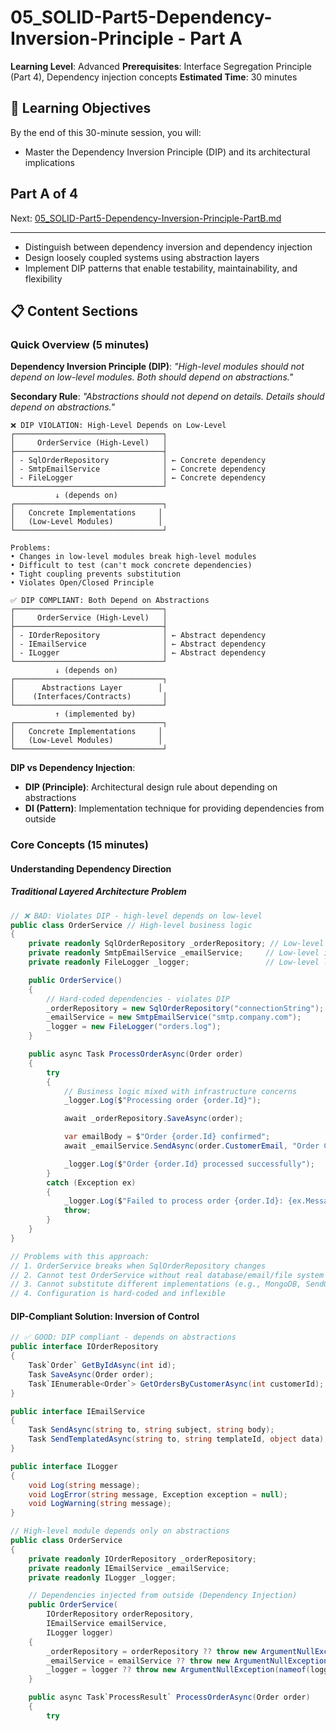 # 05_SOLID-Part5-Dependency-Inversion-Principle - Part A

**Learning Level**: Advanced 
**Prerequisites**: Interface Segregation Principle (Part 4), Dependency injection concepts 
**Estimated Time**: 30 minutes 

## 🎯 Learning Objectives

By the end of this 30-minute session, you will:

- Master the Dependency Inversion Principle (DIP) and its architectural implications

## Part A of 4

Next: [05_SOLID-Part5-Dependency-Inversion-Principle-PartB.md](05_SOLID-Part5-Dependency-Inversion-Principle-PartB.md)

---

- Distinguish between dependency inversion and dependency injection
- Design loosely coupled systems using abstraction layers
- Implement DIP patterns that enable testability, maintainability, and flexibility

## 📋 Content Sections

### Quick Overview (5 minutes)

**Dependency Inversion Principle (DIP)**: *"High-level modules should not depend on low-level modules. Both should depend on abstractions."*

**Secondary Rule**: *"Abstractions should not depend on details. Details should depend on abstractions."*

```text
❌ DIP VIOLATION: High-Level Depends on Low-Level
┌─────────────────────────────────┐
│     OrderService (High-Level)   │
├─────────────────────────────────┤
│ - SqlOrderRepository            │ ← Concrete dependency
│ - SmtpEmailService              │ ← Concrete dependency 
│ - FileLogger                    │ ← Concrete dependency
└─────────────────────────────────┘
          ↓ (depends on)
┌─────────────────────────────────┐
│   Concrete Implementations     │
│   (Low-Level Modules)          │
└─────────────────────────────────┘

Problems:
• Changes in low-level modules break high-level modules
• Difficult to test (can't mock concrete dependencies)
• Tight coupling prevents substitution
• Violates Open/Closed Principle

✅ DIP COMPLIANT: Both Depend on Abstractions
┌─────────────────────────────────┐
│     OrderService (High-Level)   │
├─────────────────────────────────┤
│ - IOrderRepository              │ ← Abstract dependency
│ - IEmailService                 │ ← Abstract dependency
│ - ILogger                       │ ← Abstract dependency
└─────────────────────────────────┘
          ↓ (depends on)
┌─────────────────────────────────┐
│      Abstractions Layer        │
│    (Interfaces/Contracts)       │
└─────────────────────────────────┘
          ↑ (implemented by)
┌─────────────────────────────────┐
│   Concrete Implementations     │
│   (Low-Level Modules)          │
└─────────────────────────────────┘
```

**DIP vs Dependency Injection**:

- **DIP (Principle)**: Architectural design rule about depending on abstractions
- **DI (Pattern)**: Implementation technique for providing dependencies from outside

### Core Concepts (15 minutes)

#### Understanding Dependency Direction

##### Traditional Layered Architecture Problem

```csharp
// ❌ BAD: Violates DIP - high-level depends on low-level
public class OrderService // High-level business logic
{
    private readonly SqlOrderRepository _orderRepository; // Low-level data access
    private readonly SmtpEmailService _emailService;     // Low-level infrastructure
    private readonly FileLogger _logger;                 // Low-level logging

    public OrderService()
    {
        // Hard-coded dependencies - violates DIP
        _orderRepository = new SqlOrderRepository("connectionString");
        _emailService = new SmtpEmailService("smtp.company.com");
        _logger = new FileLogger("orders.log");
    }

    public async Task ProcessOrderAsync(Order order)
    {
        try
        {
            // Business logic mixed with infrastructure concerns
            _logger.Log($"Processing order {order.Id}");

            await _orderRepository.SaveAsync(order);

            var emailBody = $"Order {order.Id} confirmed";
            await _emailService.SendAsync(order.CustomerEmail, "Order Confirmation", emailBody);

            _logger.Log($"Order {order.Id} processed successfully");
        }
        catch (Exception ex)
        {
            _logger.Log($"Failed to process order {order.Id}: {ex.Message}");
            throw;
        }
    }
}

// Problems with this approach:
// 1. OrderService breaks when SqlOrderRepository changes
// 2. Cannot test OrderService without real database/email/file system
// 3. Cannot substitute different implementations (e.g., MongoDB, SendGrid)
// 4. Configuration is hard-coded and inflexible
```

#### DIP-Compliant Solution: Inversion of Control

```csharp
// ✅ GOOD: DIP compliant - depends on abstractions
public interface IOrderRepository
{
    Task`Order` GetByIdAsync(int id);
    Task SaveAsync(Order order);
    Task`IEnumerable<Order`> GetOrdersByCustomerAsync(int customerId);
}

public interface IEmailService
{
    Task SendAsync(string to, string subject, string body);
    Task SendTemplatedAsync(string to, string templateId, object data);
}

public interface ILogger
{
    void Log(string message);
    void LogError(string message, Exception exception = null);
    void LogWarning(string message);
}

// High-level module depends only on abstractions
public class OrderService
{
    private readonly IOrderRepository _orderRepository;
    private readonly IEmailService _emailService;
    private readonly ILogger _logger;

    // Dependencies injected from outside (Dependency Injection)
    public OrderService(
        IOrderRepository orderRepository,
        IEmailService emailService,
        ILogger logger)
    {
        _orderRepository = orderRepository ?? throw new ArgumentNullException(nameof(orderRepository));
        _emailService = emailService ?? throw new ArgumentNullException(nameof(emailService));
        _logger = logger ?? throw new ArgumentNullException(nameof(logger));
    }

    public async Task`ProcessResult` ProcessOrderAsync(Order order)
    {
        try

